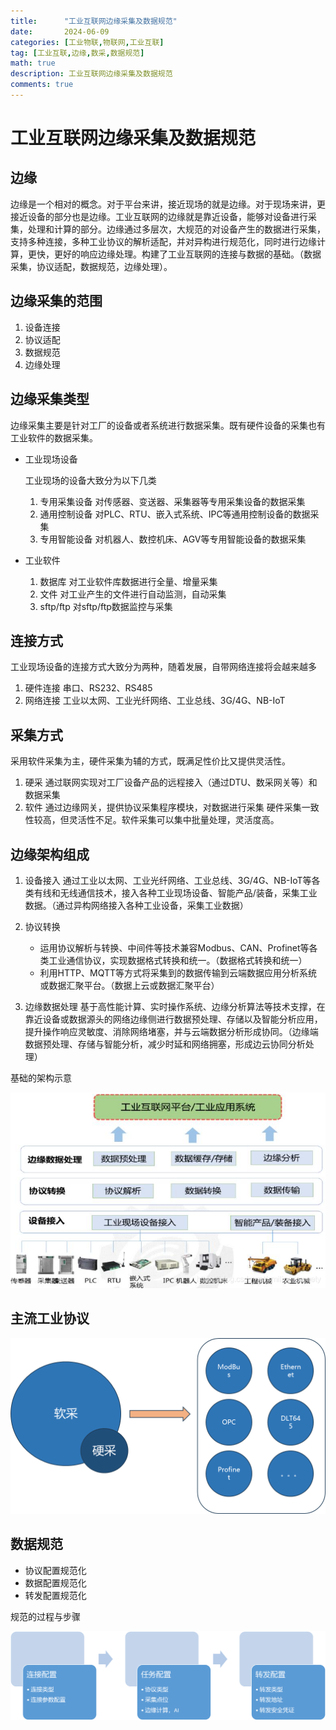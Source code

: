 ```yaml
---
title:      "工业互联网边缘采集及数据规范"
date:       2024-06-09
categories: [工业物联,物联网,工业互联]
tag: [工业互联,边缘,数采,数据规范]
math: true
description: 工业互联网边缘采集及数据规范
comments: true
---
```


# 工业互联网边缘采集及数据规范
## 边缘
边缘是一个相对的概念。对于平台来讲，接近现场的就是边缘。对于现场来讲，更接近设备的部分也是边缘。工业互联网的边缘就是靠近设备，能够对设备进行采集，处理和计算的部分。边缘通过多层次，大规范的对设备产生的数据进行采集，支持多种连接，多种工业协议的解析适配，并对异构进行规范化，同时进行边缘计算，更快，更好的响应边缘处理。构建了工业互联网的连接与数据的基础。（数据采集，协议适配，数据规范，边缘处理）。
## 边缘采集的范围
 1. 设备连接
 2. 协议适配
 3. 数据规范
 4. 边缘处理

## 边缘采集类型 
 边缘采集主要是针对工厂的设备或者系统进行数据采集。既有硬件设备的采集也有工业软件的数据采集。
  - 工业现场设备
   
    工业现场的设备大致分为以下几类
   
     1. 专用采集设备 对传感器、变送器、采集器等专用采集设备的数据采集
     2. 通用控制设备 对PLC、RTU、嵌入式系统、IPC等通用控制设备的数据采集
     3. 专用智能设备 对机器人、数控机床、AGV等专用智能设备的数据采集
  - 工业软件
     1. 数据库  对工业软件库数据进行全量、增量采集
     2. 文件    对工业产生的文件进行自动监测，自动采集
     3. sftp/ftp   对sftp/ftp数据监控与采集

## 连接方式
工业现场设备的连接方式大致分为两种，随着发展，自带网络连接将会越来越多
 1. 硬件连接 串口、RS232、RS485
 2. 网络连接 工业以太网、工业光纤网络、工业总线、3G/4G、NB-IoT

## 采集方式
采用软件采集为主，硬件采集为辅的方式，既满足性价比又提供灵活性。
 1. 硬采 通过联网实现对工厂设备产品的远程接入（通过DTU、数采网关等）和数据采集
 2. 软件 通过边缘网关，提供协议采集程序模块，对数据进行采集
  硬件采集一致性较高，但灵活性不足。软件采集可以集中批量处理，灵活度高。

## 边缘架构组成 
 1. 设备接入
   通过工业以太网、工业光纤网络、工业总线、3G/4G、NB-IoT等各类有线和无线通信技术，接入各种工业现场设备、智能产品/装备，采集工业数据。（通过异构网络接入各种工业设备，采集工业数据）

 2. 协议转换
    - 运用协议解析与转换、中间件等技术兼容Modbus、CAN、Profinet等各类工业通信协议，实现数据格式转换和统一。（数据格式转换和统一）
    - 利用HTTP、MQTT等方式将采集到的数据传输到云端数据应用分析系统或数据汇聚平台。（数据上云或数据汇聚平台）
 3. 边缘数据处理
   基于高性能计算、实时操作系统、边缘分析算法等技术支撑，在靠近设备或数据源头的网络边缘侧进行数据预处理、存储以及智能分析应用，提升操作响应灵敏度、消除网络堵塞，并与云端数据分析形成协同。（边缘端数据预处理、存储与智能分析，减少时延和网络拥塞，形成边云协同分析处理）
 
 基础的架构示意

  ![edge arch](/assets/img/iiot/edge/arch.png)
## 主流工业协议

![edge protocol](/assets/img/iiot/edge/protocol.png)

## 数据规范

 - 协议配置规范化
 - 数据配置规范化
 - 转发配置规范化
  

 规范的过程与步骤

  ![edge protocol](/assets/img/iiot/edge/module.png)
